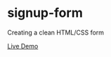 # signup-form

Creating a clean HTML/CSS form

[Live Demo](https://hachai-ux.github.io/signup-form/)
